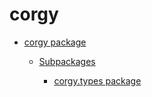 # corgy


* [corgy package](corgy.md)


    * [Subpackages](corgy.md#subpackages)


        * [corgy.types package](corgy.types.md)
